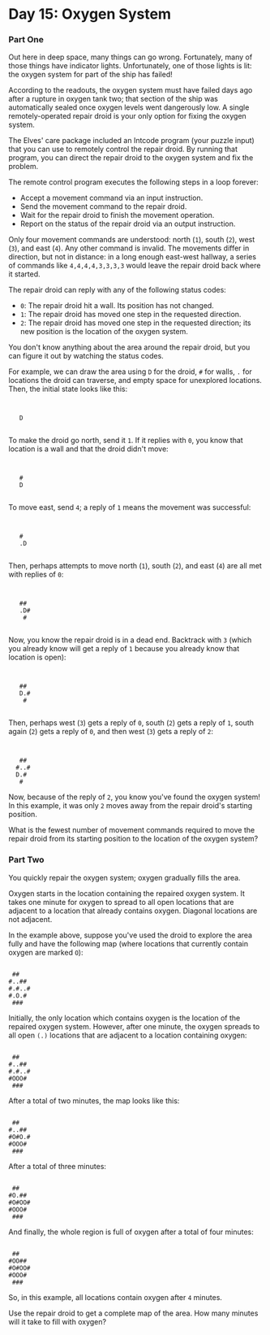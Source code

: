 # Day 15: Oxygen System

### Part One

Out here in deep space, many things can go wrong. Fortunately, many of those things have indicator lights. Unfortunately, one of those lights is lit: the oxygen system for part of the ship has failed!

According to the readouts, the oxygen system must have failed days ago after a rupture in oxygen tank two; that section of the ship was automatically sealed once oxygen levels went dangerously low. A single remotely-operated repair droid is your only option for fixing the oxygen system.

The Elves' care package included an Intcode program (your puzzle input) that you can use to remotely control the repair droid. By running that program, you can direct the repair droid to the oxygen system and fix the problem.

The remote control program executes the following steps in a loop forever:

- Accept a movement command via an input instruction.
- Send the movement command to the repair droid.
- Wait for the repair droid to finish the movement operation.
- Report on the status of the repair droid via an output instruction.

Only four movement commands are understood: north (`1`), south (`2`), west (`3`), and east (`4`). Any other command is invalid. The movements differ in direction, but not in distance: in a long enough east-west hallway, a series of commands like `4,4,4,4,3,3,3,3` would leave the repair droid back where it started.

The repair droid can reply with any of the following status codes:

- `0`: The repair droid hit a wall. Its position has not changed.
- `1`: The repair droid has moved one step in the requested direction.
- `2`: The repair droid has moved one step in the requested direction; its new position is the location of the oxygen system.

You don't know anything about the area around the repair droid, but you can figure it out by watching the status codes.

For example, we can draw the area using `D` for the droid, `#` for walls, `.` for locations the droid can traverse, and empty space for unexplored locations. Then, the initial state looks like this:

```


   D


```

To make the droid go north, send it `1`. If it replies with `0`, you know that location is a wall and that the droid didn't move:

```


   #
   D


```

To move east, send `4`; a reply of `1` means the movement was successful:

```


   #
   .D


```

Then, perhaps attempts to move north (`1`), south (`2`), and east (`4`) are all met with replies of `0`:

```


   ##
   .D#
    #


```

Now, you know the repair droid is in a dead end. Backtrack with `3` (which you already know will get a reply of `1` because you already know that location is open):

```


   ##
   D.#
    #


```

Then, perhaps west (`3`) gets a reply of `0`, south (`2`) gets a reply of `1`, south again (`2`) gets a reply of `0`, and then west (`3`) gets a reply of `2`:

```


   ##
  #..#
  D.#
   #
```

Now, because of the reply of `2`, you know you've found the oxygen system! In this example, it was only `2` moves away from the repair droid's starting position.

What is the fewest number of movement commands required to move the repair droid from its starting position to the location of the oxygen system?

### Part Two

You quickly repair the oxygen system; oxygen gradually fills the area.

Oxygen starts in the location containing the repaired oxygen system. It takes one minute for oxygen to spread to all open locations that are adjacent to a location that already contains oxygen. Diagonal locations are not adjacent.

In the example above, suppose you've used the droid to explore the area fully and have the following map (where locations that currently contain oxygen are marked `O`):

```

 ##
#..##
#.#..#
#.O.#
 ###
```

Initially, the only location which contains oxygen is the location of the repaired oxygen system. However, after one minute, the oxygen spreads to all open `(.)` locations that are adjacent to a location containing oxygen:

```

 ##
#..##
#.#..#
#OOO#
 ###
```

After a total of two minutes, the map looks like this:

```

 ##
#..##
#O#O.#
#OOO#
 ###
```

After a total of three minutes:

```

 ##
#O.##
#O#OO#
#OOO#
 ###
```

And finally, the whole region is full of oxygen after a total of four minutes:

```

 ##
#OO##
#O#OO#
#OOO#
 ###
```

So, in this example, all locations contain oxygen after `4` minutes.

Use the repair droid to get a complete map of the area. How many minutes will it take to fill with oxygen?
